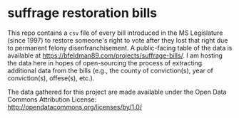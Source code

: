 # suffrage restoration bills

This repo contains a `csv` file of every bill introduced in the MS Legislature (since 1997) to restore someone's right to vote after they lost that right due to permanent felony disenfranchisement. A public-facing table of the data is available at https://bfeldman89.com/projects/suffrage-bills/. I am hosting the data here in hopes of open-sourcing the process of extracting additional data from the bills (e.g., the county of conviction(s), year of conviction(s), offese(s), etc.). 

The data gathered for this project are made available under the Open Data Commons Attribution License: http://opendatacommons.org/licenses/by/1.0/
 
